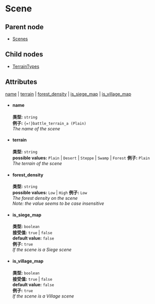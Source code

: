 # Scene

## Parent node
- [Scenes](../../Scenes)

## Child nodes
- [TerrainTypes](TerrainTypes)

## Attributes
[name](#name) | [terrain](#terrain) | [forest_density](#forest_density) | [is_siege_map](#is_siege_map) | [is_village_map](#is_village_map)

- #### name
  **类型:**  `string`  
  **例子:**  `{=!}battle_terrain_a (Plain)`  
  *The name of the scene*  

- #### terrain
  **类型:**  `string`  
  **possible values:** `Plain` | `Desert` | `Steppe` |  `Swamp` |  `Forest`
  **例子:**  `Plain`  
  *The terrain of the scene*  
  
- #### forest_density
  **类型:**  `string`  
  **possible values:** `Low` | `High`
  **例子:**  `Low`  
  *The forest density on the scene*  
  *Note: the value seems to be case insensitive*  
  
- #### is_siege_map
  **类型:**  `boolean`  
  **接受值:** `true` | `false`  
  **default value:** `false`  
  **例子:**  `true`  
  *If the scene is a Siege scene*  
  
- #### is_village_map
  **类型:**  `boolean`  
  **接受值:** `true` | `false`  
  **default value:** `false`  
  **例子:**  `true`  
  *If the scene is a Village scene*  
  
  
  



  